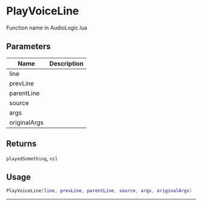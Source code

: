 # PlayVoiceLine

Function name in AudioLogic.lua

## Parameters

| Name         | Description |
| ------------ | ----------- |
| line         |             |
| prevLine     |             |
| parentLine   |             |
| source       |             |
| args         |             |
| originalArgs |             |

## Returns

`playedSomething`, `nil`

## Usage

```lua
PlayVoiceLine(line, prevLine, parentLine, source, args, originalArgs)
```

---
